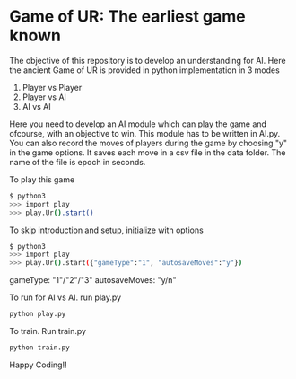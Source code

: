 # Game of UR: The earliest game known

The objective of this repository is to develop an understanding for AI. Here the ancient Game of UR is provided in python implementation in 3 modes

1. Player vs Player
2. Player vs AI
3. AI vs AI

Here you need to develop an AI module which can play the game and ofcourse, with an objective to win. This module has to be written in AI.py.
You can also record the moves of players during the game by choosing "y" in the game options. It saves each move in a csv file in the data folder. The name of the file is epoch in seconds.

To play this game

```bash
$ python3
>>> import play
>>> play.Ur().start()
```

To skip introduction and setup, initialize with options

```bash
$ python3
>>> import play
>>> play.Ur().start({"gameType":"1", "autosaveMoves":"y"})
```

gameType: "1"/"2"/"3"
autosaveMoves: "y/n"

To run for AI vs AI. run play.py

```bash
python play.py
```

To train. Run train.py

```bash
python train.py
```

Happy Coding!!
